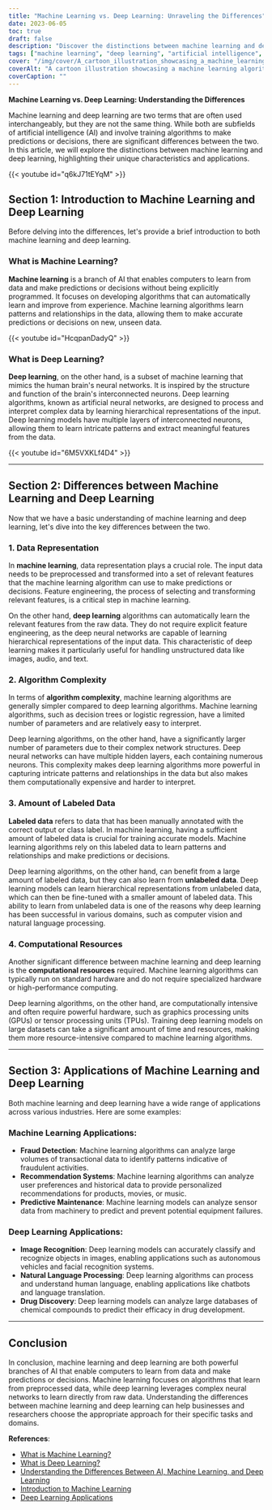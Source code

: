 ```yaml
---
title: "Machine Learning vs. Deep Learning: Unraveling the Differences"
date: 2023-06-05
toc: true
draft: false
description: "Discover the distinctions between machine learning and deep learning, two powerful branches of AI with unique characteristics and applications."
tags: ["machine learning", "deep learning", "artificial intelligence", "AI", "data science", "algorithm", "neural networks", "feature engineering", "unstructured data", "decision trees", "logistic regression", "labeled data", "unlabeled data", "computational resources", "fraud detection", "recommendation systems", "predictive maintenance", "image recognition", "natural language processing", "drug discovery", "business applications", "algorithm complexity", "data representation", "government regulations", "computer vision", "facial recognition", "chatbots", "language translation", "training models", "predictive analytics"]
cover: "/img/cover/A_cartoon_illustration_showcasing_a_machine_learning.png"
coverAlt: "A cartoon illustration showcasing a machine learning algorithm and a deep learning neural network engaged in a friendly competition."
coverCaption: ""
---
```


**Machine Learning vs. Deep Learning: Understanding the Differences**

Machine learning and deep learning are two terms that are often used interchangeably, but they are not the same thing. While both are subfields of artificial intelligence (AI) and involve training algorithms to make predictions or decisions, there are significant differences between the two. In this article, we will explore the distinctions between machine learning and deep learning, highlighting their unique characteristics and applications.

{{< youtube id="q6kJ71tEYqM" >}}

## Section 1: Introduction to Machine Learning and Deep Learning

Before delving into the differences, let's provide a brief introduction to both machine learning and deep learning.

### What is Machine Learning?

**Machine learning** is a branch of AI that enables computers to learn from data and make predictions or decisions without being explicitly programmed. It focuses on developing algorithms that can automatically learn and improve from experience. Machine learning algorithms learn patterns and relationships in the data, allowing them to make accurate predictions or decisions on new, unseen data.

{{< youtube id="HcqpanDadyQ" >}}

### What is Deep Learning?

**Deep learning**, on the other hand, is a subset of machine learning that mimics the human brain's neural networks. It is inspired by the structure and function of the brain's interconnected neurons. Deep learning algorithms, known as artificial neural networks, are designed to process and interpret complex data by learning hierarchical representations of the input. Deep learning models have multiple layers of interconnected neurons, allowing them to learn intricate patterns and extract meaningful features from the data.

{{< youtube id="6M5VXKLf4D4" >}}

______

## Section 2: Differences between Machine Learning and Deep Learning

Now that we have a basic understanding of machine learning and deep learning, let's dive into the key differences between the two.

### 1. Data Representation

In **machine learning**, data representation plays a crucial role. The input data needs to be preprocessed and transformed into a set of relevant features that the machine learning algorithm can use to make predictions or decisions. Feature engineering, the process of selecting and transforming relevant features, is a critical step in machine learning.

On the other hand, **deep learning** algorithms can automatically learn the relevant features from the raw data. They do not require explicit feature engineering, as the deep neural networks are capable of learning hierarchical representations of the input data. This characteristic of deep learning makes it particularly useful for handling unstructured data like images, audio, and text.

### 2. Algorithm Complexity

In terms of **algorithm complexity**, machine learning algorithms are generally simpler compared to deep learning algorithms. Machine learning algorithms, such as decision trees or logistic regression, have a limited number of parameters and are relatively easy to interpret.

Deep learning algorithms, on the other hand, have a significantly larger number of parameters due to their complex network structures. Deep neural networks can have multiple hidden layers, each containing numerous neurons. This complexity makes deep learning algorithms more powerful in capturing intricate patterns and relationships in the data but also makes them computationally expensive and harder to interpret.

### 3. Amount of Labeled Data

**Labeled data** refers to data that has been manually annotated with the correct output or class label. In machine learning, having a sufficient amount of labeled data is crucial for training accurate models. Machine learning algorithms rely on this labeled data to learn patterns and relationships and make predictions or decisions.

Deep learning algorithms, on the other hand, can benefit from a large amount of labeled data, but they can also learn from **unlabeled data**. Deep learning models can learn hierarchical representations from unlabeled data, which can then be fine-tuned with a smaller amount of labeled data. This ability to learn from unlabeled data is one of the reasons why deep learning has been successful in various domains, such as computer vision and natural language processing.

### 4. Computational Resources

Another significant difference between machine learning and deep learning is the **computational resources** required. Machine learning algorithms can typically run on standard hardware and do not require specialized hardware or high-performance computing.

Deep learning algorithms, on the other hand, are computationally intensive and often require powerful hardware, such as graphics processing units (GPUs) or tensor processing units (TPUs). Training deep learning models on large datasets can take a significant amount of time and resources, making them more resource-intensive compared to machine learning algorithms.

______

## Section 3: Applications of Machine Learning and Deep Learning

Both machine learning and deep learning have a wide range of applications across various industries. Here are some examples:

### Machine Learning Applications:
- **Fraud Detection**: Machine learning algorithms can analyze large volumes of transactional data to identify patterns indicative of fraudulent activities.
- **Recommendation Systems**: Machine learning algorithms can analyze user preferences and historical data to provide personalized recommendations for products, movies, or music.
- **Predictive Maintenance**: Machine learning models can analyze sensor data from machinery to predict and prevent potential equipment failures.

### Deep Learning Applications:
- **Image Recognition**: Deep learning models can accurately classify and recognize objects in images, enabling applications such as autonomous vehicles and facial recognition systems.
- **Natural Language Processing**: Deep learning algorithms can process and understand human language, enabling applications like chatbots and language translation.
- **Drug Discovery**: Deep learning models can analyze large databases of chemical compounds to predict their efficacy in drug development.

______

## Conclusion

In conclusion, machine learning and deep learning are both powerful branches of AI that enable computers to learn from data and make predictions or decisions. Machine learning focuses on algorithms that learn from preprocessed data, while deep learning leverages complex neural networks to learn directly from raw data. Understanding the differences between machine learning and deep learning can help businesses and researchers choose the appropriate approach for their specific tasks and domains.

**References**:
- [What is Machine Learning?](https://www.ibm.com/cloud/learn/machine-learning)
- [What is Deep Learning?](https://www.ibm.com/cloud/learn/deep-learning)
- [Understanding the Differences Between AI, Machine Learning, and Deep Learning](https://blogs.nvidia.com/blog/2016/07/29/whats-difference-artificial-intelligence-machine-learning-deep-learning-ai/)
- [Introduction to Machine Learning](https://developers.google.com/machine-learning/crash-course/ml-intro)
- [Deep Learning Applications](https://builtin.com/artificial-intelligence/deep-learning-applications)
